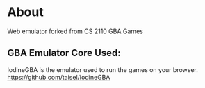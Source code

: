 # About
Web emulator forked from CS 2110 GBA Games

## GBA Emulator Core Used:
IodineGBA is the emulator used to run the games on your browser.
https://github.com/taisel/IodineGBA
